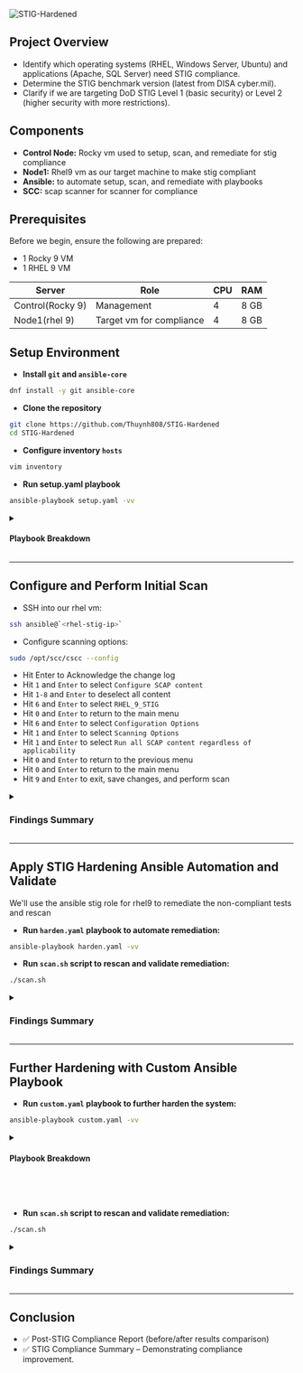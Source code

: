 ![STIG-Hardened](https://i.imgur.com/BsQNMcw.png)

## Project Overview
- Identify which operating systems (RHEL, Windows Server, Ubuntu) and applications (Apache, SQL Server) need STIG compliance.
- Determine the STIG benchmark version (latest from DISA cyber.mil).
- Clarify if we are targeting DoD STIG Level 1 (basic security) or Level 2 (higher security with more restrictions).

## Components
- **Control Node:** Rocky vm used to setup, scan, and remediate for stig compliance
- **Node1:** Rhel9 vm as our target machine to make stig compliant
- **Ansible:** to automate setup, scan, and remediate with playbooks
- **SCC:** scap scanner for scanner for compliance

## Prerequisites
Before we begin, ensure the following are prepared:
- 1 Rocky 9 VM
- 1 RHEL 9 VM


| Server           | Role                            | CPU | RAM  |
|------------------|---------------------------------|-----|------|
| Control(Rocky 9)  | Management                     | 4   | 8 GB |
| Node1(rhel 9)    | Target vm for compliance        | 4   | 8 GB |     

## Setup Environment
  
- **Install `git` and `ansible-core`**
```bash
dnf install -y git ansible-core
```
- **Clone the repository**
```bash
git clone https://github.com/Thuynh808/STIG-Hardened
cd STIG-Hardened
```
- **Configure inventory `hosts`**
```bash
vim inventory
```
- **Run setup.yaml playbook**
```bash
ansible-playbook setup.yaml -vv
```

  <details close>
  <summary> <h4>Playbook Breakdown</h4> </summary>
    
  - Generates a SHA-512 hashed password and stores it as a fact for later use. Only runs on the control node.
  - Ensures the Roles and scc directories exist with correct permissions
  - Downloads STIG compliance files and the SCC tool bundle from DoD's website
  - Extracts the downloaded Ansible STIG role into the SCC directory
  - Moves the extracted RHEL 9 STIG role into the Roles directory
  - Creates a Bash script (scan.sh) that remotely executes SCC on node1
  - Adds the ansible user to all target RHEL 9 nodes with the pre-generated password hash
  - Adds ansible user to /etc/sudoers.d/ with passwordless sudo access on RHEL 9 nodes
  - Enables passwordless SSH access for the ansible user by copying the control node's public key to RHEL 9 nodes
  - Transfers the SCC installation package from the control node to RHEL 9 nodes
  - Installs SCC using dnf without GPG checks on RHEL 9 nodes
  - Modifies ansible.cfg to disable the ask_pass setting
  - Updates ansible.cfg to use ansible as the default remote user
  </details>

---

## Configure and Perform Initial Scan

- SSH into our rhel vm:
```bash
ssh ansible@`<rhel-stig-ip>`
```
- Configure scanning options:  
```bash
sudo /opt/scc/cscc --config
```
- Hit Enter to Acknowledge the change log
- Hit `1` and `Enter` to select `Configure SCAP content`
- Hit `1-8` and `Enter` to deselect all content
- Hit `6` and `Enter` to select `RHEL_9_STIG`
- Hit `0` and `Enter` to return to the main menu
- Hit `6` and `Enter` to select `Configuration Options`
- Hit `1` and `Enter` to select `Scanning Options`
- Hit `1` and `Enter` to select `Run all SCAP content regardless of applicability`
- Hit `0` and `Enter` to return to the previous menu
- Hit `0` and `Enter` to return to the main menu
- Hit `9` and `Enter` to exit, save changes, and perform scan

<details close>
<summary> <h3>Findings Summary</h3> </summary>

![STIG-Hardened](https://i.imgur.com/BsQNMcw.png)

Opening the non-compliance html results we can determine::
- Summary bullet point
- summary thoughts of analysis
- summary predictions
</details>

---

## Apply STIG Hardening Ansible Automation and Validate

We'll use the ansible stig role for rhel9 to remediate the non-compliant tests and rescan

- **Run `harden.yaml` playbook to automate remediation:**

```bash
ansible-playbook harden.yaml -vv
```
- **Run `scan.sh` script to rescan and validate remediation:**

```bash
./scan.sh
```

<details close>
<summary> <h3>Findings Summary</h3> </summary>

![STIG-Hardened](https://i.imgur.com/BsQNMcw.png)

Opening the non-compliance html results we can determine::
- Summary bullet point
- summary thoughts of analysis
- summary predictions
</details>

---

## Further Hardening with Custom Ansible Playbook

- **Run `custom.yaml` playbook to further harden the system:**
```bash
ansible-playbook custom.yaml -vv
```

<details close>
<summary> <h4>Playbook Breakdown</h4> </summary>
    
- Install collections from requirements file
- Generate root SSH keypair
</details>

<br><br>

- **Run `scan.sh` script to rescan and validate remediation:**
```bash
./scan.sh
```

<details close>
<summary> <h3>Findings Summary</h3> </summary>

![STIG-Hardened](https://i.imgur.com/BsQNMcw.png)

Opening the non-compliance html results we can determine::
- Summary bullet point
- summary thoughts of analysis
- summary predictions
</details>

---

## Conclusion

- ✅ Post-STIG Compliance Report (before/after results comparison)
- ✅ STIG Compliance Summary – Demonstrating compliance improvement.
